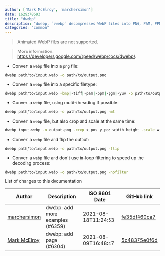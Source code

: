 ```yaml
---
author: ['Mark McElroy', 'marchersimon']
date: 1629278693
title: "dwebp"
description: "dwebp, `dwebp` decompresses WebP files into PNG, PAM, PPM or PGM images."
categories: "common"
---
```

> Animated WebP files are not supported.

> More information: <https://developers.google.com/speed/webp/docs/dwebp/>.

- Convert a `webp` file into a `png` file:

```bash
dwebp path/to/input.webp -o path/to/output.png
```

- Convert a `webp` file into a specific filetype:

```bash
dwebp path/to/input.webp -bmp|-tiff|-pam|-ppm|-pgm|-yuv -o path/to/output
```

- Convert a `webp` file, using multi-threading if possible:

```bash
dwebp path/to/input.webp -o path/to/output.png -mt
```

- Convert a `webp` file, but also crop and scale at the same time:

```bash
dwebp input.webp -o output.png -crop x_pos y_pos width height -scale width height
```

- Convert a `webp` file and flip the output:

```bash
dwebp path/to/input.webp -o path/to/output.png -flip
```

- Convert a `webp` file and don't use in-loop filtering to speed up the decoding process:

```bash
dwebp path/to/input.webp -o path/to/output.png -nofilter
```
List of changes to this documentation


Author | Description | ISO 8601 Date | GitHub link
------|-----|-----|-----
[marchersimon](mailto:50295997+marchersimon@users.noreply.github.com) | dwebp: add more examples (#6359) | 2021-08-18T11:24:53 | [fe35df460ca7](https://github.com/tldr-pages/tldr/commit/fe35df460ca79040fac78d0225e2ad4bf8eda892)
[Mark McElroy](mailto:25646157+markthequark@users.noreply.github.com) | dwebp: add page (#6304) | 2021-08-09T16:48:47 | [5c48375e0f6d](https://github.com/tldr-pages/tldr/commit/5c48375e0f6d55c7e1c2a43d898cfad1e066f9c7)

